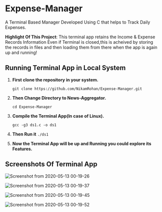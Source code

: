 # Expense-Manager
A Terminal Based Manager Developed Using C that helps to Track Daily Expenses.

**Highlight Of This Project**: This terminal app retains the Income & Expense Records Information Even if Terminal is closed,this is acheived by storing the records in files and then loading them from there when the app is again up and running!

## Running Terminal App in Local System

1. **First clone the repository in your system.**

   `git clone https://github.com/NikamRohan/Expense-Manager.git`

2. **Then Change Directory to News-Aggregator.**

   `cd Expense-Manager`

3. **Compile the Terminal App(In case of Linux).**

   `gcc -g3 ds1.c -o ds1`

4. **Then Run it**
   `./ds1`

5. **Now the Terminal App will be up and Running you could explore its Features.**


## Screenshots Of Terminal App

![Screenshot from 2020-05-13 00-19-26](https://user-images.githubusercontent.com/63553348/81734928-e9bfba00-94b1-11ea-93ea-6126298bb525.png)


![Screenshot from 2020-05-13 00-19-37](https://user-images.githubusercontent.com/63553348/81734833-c563dd80-94b1-11ea-8f92-6209165c6463.png)


![Screenshot from 2020-05-13 00-19-45](https://user-images.githubusercontent.com/63553348/81734968-fa703000-94b1-11ea-989a-9ff86d25f919.png)


![Screenshot from 2020-05-13 00-19-52](https://user-images.githubusercontent.com/63553348/81734994-05c35b80-94b2-11ea-90da-b73ecbfb1333.png)
